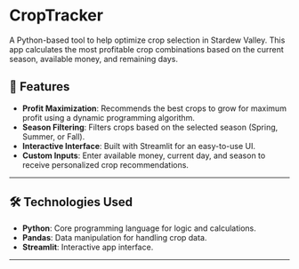 # CropTracker

A Python-based tool to help optimize crop selection in Stardew Valley. This app calculates the most profitable crop combinations based on the current season, available money, and remaining days.

## 🎯 Features
- **Profit Maximization**: Recommends the best crops to grow for maximum profit using a dynamic programming algorithm.
- **Season Filtering**: Filters crops based on the selected season (Spring, Summer, or Fall).
- **Interactive Interface**: Built with Streamlit for an easy-to-use UI.
- **Custom Inputs**: Enter available money, current day, and season to receive personalized crop recommendations.

---

## 🛠️ Technologies Used
- **Python**: Core programming language for logic and calculations.
- **Pandas**: Data manipulation for handling crop data.
- **Streamlit**: Interactive app interface.

---
